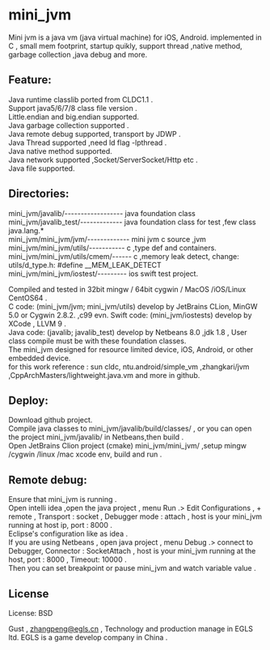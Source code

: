 # mini_jvm

  Mini jvm is a java vm (java virtual machine) for iOS, Android. implemented in C , small mem footprint, startup quikly, support thread ,native method, garbage collection ,java debug and more.
  
## Feature:  

  Java runtime classlib ported from CLDC1.1 .  
  Support java5/6/7/8 class file version .  
  Little.endian and big.endian supported.   
  Java garbage collection supported .   
  Java remote debug supported, transport by JDWP .  
  Java Thread supported ,need ld flag -lpthread .  
  Java native method supported.  
  Java network supported ,Socket/ServerSocket/Http etc .  
  Java file supported.  
  
## Directories:  
  mini_jvm/javalib/------------------ java foundation class  
  mini_jvm/javalib_test/------------- java foundation class for test ,few class java.lang.*  
  mini_jvm/mini_jvm/jvm/------------- mini jvm c source ,jvm   
  mini_jvm/mini_jvm/utils/----------- c ,type def and containers.    
  mini_jvm/mini_jvm/utils/cmem/------ c ,memory leak detect, change: utils/d_type.h: #define __MEM_LEAK_DETECT     
  mini_jvm/mini_jvm/iostest/--------- ios swift test project.      
  
  Compiled and tested in 32bit mingw / 64bit cygwin / MacOS /iOS/Linux CentOS64 .   
  C code: (mini_jvm/jvm; mini_jvm/utils) develop by JetBrains CLion, MinGW 5.0 or Cygwin 2.8.2.  ,c99 evn.
  Swift code: (mini_jvm/iostests) develop by XCode , LLVM 9 .  
  Java code: (javalib; javalib_test) develop by Netbeans 8.0 ,jdk 1.8 , User class compile must be with these foundation classes.  
  The mini_jvm designed for resource limited device, iOS, Android, or other embedded device.  
  for this work reference : sun cldc, ntu.android/simple_vm ,zhangkari/jvm ,CppArchMasters/lightweight.java.vm and more in github.   
  
  
## Deploy:  
  Download github project.  
  Compile java classes to  mini_jvm/javalib/build/classes/ , or you can open the project mini_jvm/javalib/  in Netbeans,then build .  
  Open JetBrains Clion project (cmake) mini_jvm/mini_jvm/ ,setup mingw /cygwin /linux /mac xcode env, build and run .  
  
  
## Remote debug:  
  Ensure that mini_jvm is running .  
  Open intelli idea ,open the java project , menu Run .> Edit Configurations , + remote , Transport : socket , Debugger mode : attach , host is your mini_jvm running at host ip, port : 8000 .  
  Eclipse's configuration  like as idea .  
  If you are using Netbeans , open java project ,  menu Debug .> connect to Debugger, Connector : SocketAttach , host is your mini_jvm running at the host, port : 8000 , Timeout: 10000 .  
  Then you can set breakpoint or pause mini_jvm and watch variable value .  
  
  
  
## License
License:	BSD


Gust , zhangpeng@egls.cn , Technology and production manage in EGLS ltd. EGLS is a game develop company in China .